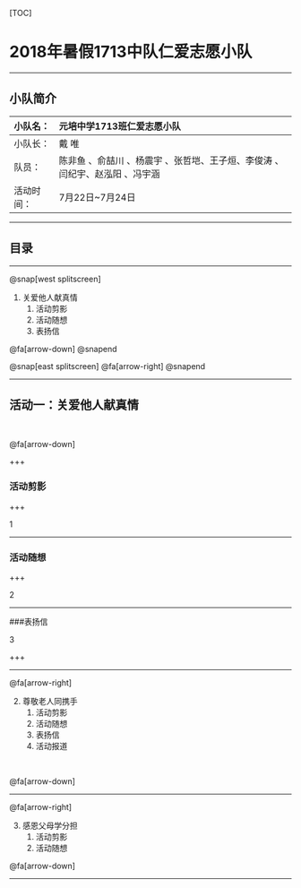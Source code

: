 [TOC]


# 2018年暑假1713中队仁爱志愿小队
---

## 小队简介

| 小队名：  | 元培中学1713班仁爱志愿小队                                   |
| :--------- | :----------------------------------------------------------- |
| 小队长：   | 戴 唯                                                        |
| 队员：     | 陈非鱼 、俞喆川 、杨震宇 、张哲垲、王子烜、李俊涛 、闫纪宇、赵泓阳 、冯宇涵 |
| 活动时间：| 7月22日~7月24日                                              |

---

## 目录

---

@snap[west splitscreen]

1. 关爱他人献真情
   1. 活动剪影
   2.  活动随想			
   3. 表扬信 

@fa[arrow-down]
@snapend

@snap[east splitscreen]
@fa[arrow-right]
@snapend

---

## 活动一：关爱他人献真情  

<br>

@fa[arrow-down]

+++

### 活动剪影

+++

1

---

### 活动随想

+++

2

---

###表扬信

3

+++

---

@fa[arrow-right]

2. 尊敬老人同携手
   1. 活动剪影
   2. 活动随想
   3. 表扬信
   4. 活动报道

<br>

@fa[arrow-down]

---

@fa[arrow-right]

3. 感恩父母学分担 	
   1. 活动剪影
   2. 活动随想

@fa[arrow-down]

---
